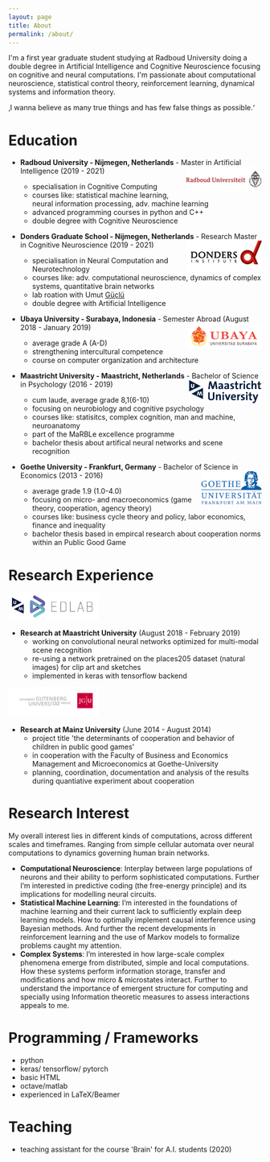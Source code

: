 ```yaml
---
layout: page
title: About
permalink: /about/
---
```


I'm a first year graduate student studying at Radboud University doing a double degree in Artificial Intelligence and Cognitive Neuroscience focusing on cognitive and neural computations. I'm passionate about computational neuroscience, statistical control theory, reinforcement learning, dynamical systems and information theory.

‚I wanna believe as many true things and has few false things as possible.‘


# Education

* **Radboud University - Nijmegen, Netherlands** - Master in Artificial Intelligence (2019 - 2021) <img align="right" src="/assets/radboud _logo.jpg" width="150">
  - specialisation in Cognitive Computing
  - courses like: statistical machine learning, neural information processing, adv. machine learning
  - advanced programming courses in python and C++
  - double degree with Cognitive Neuroscience 
&nbsp;

* **Donders Graduate School - Nijmegen, Netherlands** - Research Master in Cognitive Neuroscience (2019 - 2021) <img align="right" src="/assets/donders_logo.jpg" width="150">
  - specialisation in Neural Computation and Neurotechnology
  - courses like: adv. computational neuroscience, dynamics of complex systems, quantitative brain networks
  - lab roation with Umut [Güçlü](https://www.ru.nl/english/people/guclu-u/)
  - double degree with Artificial Intelligence
&nbsp;

* **Ubaya University - Surabaya, Indonesia** - Semester Abroad (August 2018 - January 2019) <img align="right" src="/assets/ubaya.png" width="150"> 
  - average grade A (A-D) 
  - strengthening intercultural competence
  - course on computer organization and architecture
&nbsp;

* **Maastricht University - Maastricht, Netherlands** - Bachelor of Science in Psychology (2016 - 2019) <img align="right" src="/assets/Maasi.png" width="145"> 
  - cum laude, average grade 8,1(6-10)
  - focusing on neurobiology and cognitive psychology
  - courses like: statisitcs, complex cognition, man and machine, neuroanatomy
  - part of the MaRBLe excellence programme
  - bachelor thesis about artifical neural networks and scene recognition
&nbsp;

* **Goethe University - Frankfurt, Germany** - Bachelor of Science in Economics (2013 - 2016) <img align="right" src="/assets/Goethe.png" width="120">
  - average grade 1.9 (1.0-4.0)
  - focusing on micro- and macroeconomics (game theory, cooperation, agency theory)
  - courses like: business cycle theory and policy, labor economics, finance and inequality
  - bachelor thesis based in empircal research about cooperation norms within an Public Good Game

# Research Experience

<img src="/assets/EDLAB-logo-UM2.jpg" width="180">   

* **Research at Maastricht University** (August 2018 - February 2019)
  - working on convolutional neural networks optimized for multi-modal scene recognition
  - re-using a network pretrained on the places205 dataset (natural images) for clip art and sketches
  - implemented in keras with tensorflow backend

<img src="/assets/JGU2.jpg" width="180">   

* **Research at Mainz University** (June 2014 - August 2014)
  - project title 'the determinants of cooperation and behavior of children in public good games'
  - in cooperation with the Faculty of Business and Economics Management and Microeconomics at Goethe-University
  - planning, coordination, documentation and analysis of the results during quantiative experiment about cooperation


# Research Interest
My overall interest lies in different kinds of computations, across different scales and timeframes. Ranging from simple cellular automata over neural computations to dynamics governing human brain networks.
  - **Computational Neuroscience**: Interplay between large populations of neurons and their ability to perform sophisticated computations. Further I’m interested in predictive coding (the free-energy principle) and its implications for modelling neural circuits.
  - **Statistical Machine Learning**: I’m interested in the foundations of machine learning and their current lack to sufficiently explain deep learning models. How to optimally implement causal interference using Bayesian methods. And further the recent developments in reinforcement learning and the use of Markov models to formalize problems caught my attention.
  - **Complex Systems**: I’m interested in how large-scale complex phenomena emerge from distributed, simple and local computations. How these systems perform information storage, transfer and modifications and how micro & microstates interact. Further to understand the importance of emergent structure for computing and specially using Information theoretic measures to assess interactions appeals to me. 
  
# Programming / Frameworks
  - python
  - keras/ tensorflow/ pytorch
  - basic HTML
  - octave/matlab
  - experienced in LaTeX/Beamer

# Teaching
  - teaching assistant for the course 'Brain' for A.I. students (2020)
